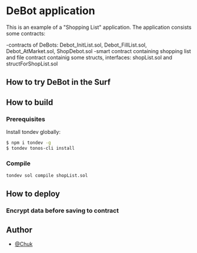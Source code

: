 
# DeBot application

This is an example of a "Shopping List" application. The application consists some contracts:

-contracts of DeBots: Debot_InitList.sol, Debot_FillList.sol, Debot_AtMarket.sol, ShopDebot.sol
-smart contract containing shopping list and file contract containig some structs, interfaces: shopList.sol and structForShopList.sol 

## How to try DeBot in the Surf

## How to build
### Prerequisites
Install tondev globally:
```bash
$ npm i tondev -g
$ tondev tonos-cli install
```
### Compile
```bash
tondev sol compile shopList.sol
```

## How to deploy

### Encrypt data before saving to contract

## Author
- [@Chuk](https://github.com/Malinariy)
